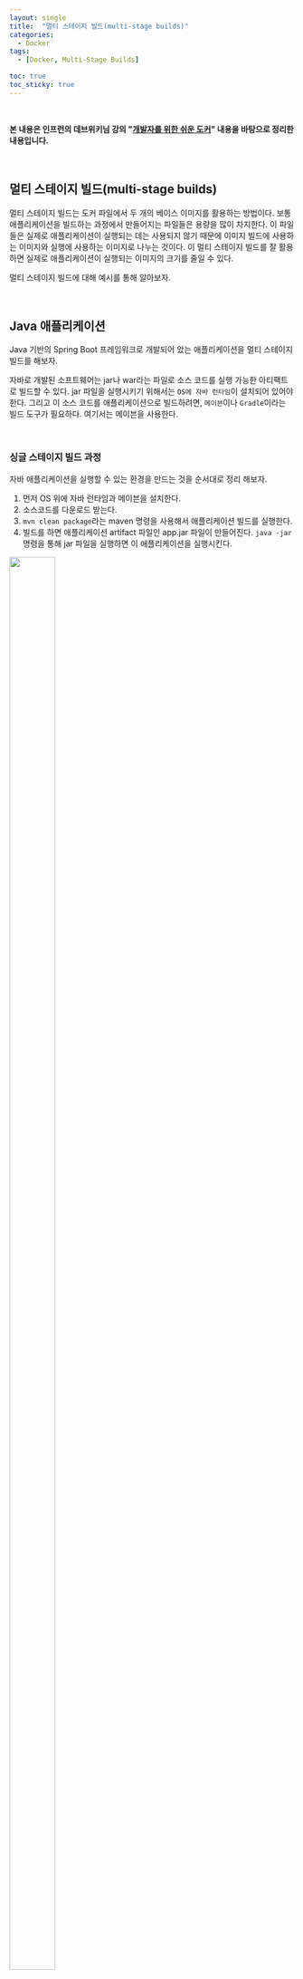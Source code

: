 ```yaml
---
layout: single
title:  "멀티 스테이지 빌드(multi-stage builds)"
categories:
  - Docker
tags:
  - [Docker, Multi-Stage Builds]

toc: true
toc_sticky: true
---
```


<br>

**본 내용은 인프런의 데브위키님 강의 "[개발자를 위한 쉬운 도커](https://www.inflearn.com/course/%EA%B0%9C%EB%B0%9C%EC%9E%90%EB%A5%BC-%EC%9C%84%ED%95%9C-%EC%89%AC%EC%9A%B4-%EB%8F%84%EC%BB%A4)" 내용을 바탕으로 정리한 내용입니다.**

<br>

## 멀티 스테이지 빌드(multi-stage builds)
멀티 스테이지 빌드는 도커 파일에서 두 개의 베이스 이미지를 활용하는 방법이다.
보통 애플리케이션을 빌드하는 과정에서 만들어지는 파일들은 용량을 많이 차지한다. 
이 파일들은 실제로 애플리케이션이 실행되는 데는 사용되지 않기 때문에 이미지 빌드에 사용하는 이미지와 실행에 사용하는 이미지로 나누는 것이다.
이 멀티 스테이지 빌드를 잘 활용하면 실제로 애플리케이션이 실행되는 이미지의 크기를 줄일 수 있다.

멀티 스테이지 빌드에 대해 예시를 통해 알아보자.

<br>

## Java 애플리케이션
Java 기반의 Spring Boot 프레임워크로 개발되어 았는 애플리케이션을 멀티 스테이지 빌드를 해보자. 

자바로 개발된 소프트웨어는 jar나 war라는 파일로 소스 코드를 실행 가능한 아티팩트로 빌드할 수 있다.
jar 파일을 실행시키기 위해서는 `OS에 자바 런타임`이 설치되어 있어야 한다.
그리고 이 소스 코드를 애플리케이션으로 빌드하려면, `메이븐`이나 `Gradle`이라는 빌드 도구가 필요하다. 
여기서는 메이븐을 사용한다. 

<br>

### 싱글 스테이지 빌드 과정
자바 애플리케이션을 실행할 수 있는 환경을 만드는 것을 순서대로 정리 해보자.   
1. 먼저 OS 위에 자바 런타임과 메이븐을 설치한다.  
2. 소스코드를 다운로드 받는다.  
3. `mvn clean package`라는 maven 명령을 사용해서 애플리케이션 빌드를 실행한다.  
4. 빌드를 하면 애플리케이션 artifact 파일인 app.jar 파일이 만들어진다. `java -jar` 명령을 통해 jar 파일을 실행하면 이 애플리케이션을 실행시킨다.    
<img src="https://github.com/user-attachments/assets/02930c2e-aef0-4154-80a1-ec7ea5119701" width="40%" height="80%"/>

<br>

**Dockerfile 작성**  
파일명 : Dockerfile.singleStage  
```dockerfile
# 빌드 환경 설정
FROM maven:3.6-jdk-11

# 작업 디렉터리 설정
WORKDIR /app

# pom.xml과 src/ 디렉터리 복사
COPY pom.xml .
COPY src ./src/

# 소스 코드 빌드
RUN mvn clean package

# 빌드된 JAR 파일을 실행 환경으로 복사
RUN cp /app/target/*.jar ./app.jar

# 실행 포트 명시(실제 실행될 포트를 설정하는 건 아님)
EXPOSE 8080

# 애플리케이션 실행
CMD ["java","-jar","app.jar"]
```

**도커 빌드**  
```bash
$ docker build -f Dockerfile.singleStage --name build-single .
```

**도커 실행**  
```bash
$ docker run -d -p 8080:8080 --name single-docker build-single
```

**컨테이너 접속**  
```bash
$ docker exec -it single-docker /bin/bash
```

<br>

### 멀티 스테이지 빌드 과정
싱글 스테이지 빌드는 실제 애플리케이션 실행에 필요하지 않은 이미지 레이어들이 많이 만들어진다.
실제로 메이븐 도구는 애플리케이션을 빌드할 때만 사용되고 애플리케이션이 실행에는 전혀 필요하지 않다.
그럼에도 메이븐 도구를 사용해야 하기 때문에 메이븐 도구의 큰 사이즈로 인해 실제 애플리케이션 이미지의 사이즈도 함께 커지게 된다.
이미지의 사이즈가 커지면 이미지를 전송하고 다운로드 받는 시간이 더 걸리게 되고 애플리케이션을 실행하는 시간에도 영향을 줄 수 있다.

멀티 스테이징 기술을 활용하면 애플리케이션을 빌드할 때는 메이븐 이미지를 사용하고 애플리케이션을 실행하는 이미지는 메이븐 이미지가 만들어낸 jar 파일만 가지고 만들수 있다.
애플리케이션을 빌드할 때는 Maven 도구와 소스 코드 정보만 필요하고, 애플리케이션을 실행할 때는 자바 런타임과 jar 파일만 있으면 된다.
따라서 전체 과정을 다음과 같이 두 단계로 쪼갤 수 있다.  
1. 첫 번째 단계에서는 소스 코드를 복사한 다음에 mvn clean 패키지 명령을 사용해서 jar 파일을 만드는 빌드하는 과정 수행한다.
2. 두 번재 단계에서는 애플리케이션을 실행에 필요한 자바 런타임만 있는 이미지를 가져온 다음에 앞서 빌드한 결과물에서 jar 파일만 복사해서 애플리케이션 실행에 사용한다.

이렇게 이미지를 빌드할 때 애플리케이션 빌드에 사용하는 `빌드 스테이지`와 이미지를 실행하는 `실행 스테이지` 두 개로 나누어서 빌드하는 방식을 `멀티 스테이지 빌드`라고 부릅니다.  
<img src="https://github.com/user-attachments/assets/d4e45170-537e-4f07-847f-0fbb6e9ea539" width="90%" height="80%"/>


<br>

**Dockerfile 작성** 
최종적으로 만들어지는 이미지는 `가장 마지막 FROM`(여기서는 두 번째 FROM) 이후의 이미지 레이어만 포함된다.  
파일명 : Dockerfile.multiStage  
```dockerfile
# 첫 번째 단계: 빌드 환경 설정
FROM maven:3.6 AS build

# 작업 디렉토리 생성
WORKDIR /app

# pom.xml과 src/ 디렉터리 복사
COPY pom.xml .
COPY src ./src

# 소스 코드 빌드: jar 파일 생성
RUN maven clean package

# 두 번째 단계: 빌드 환경 설정 - 이전 빌드 스테이지와 완전히 독립적이다.
FROM openjdk:11-jre-slim

# 작업 디렉터리 생성
WORKDIR /app

# 이전 빌드 스테이지에서 만든 jar 파일 복사
COPY --from=build /app/target/*.jar ./app.jar

# 실행 포트 명시
EXPOSE 8080

# 애플리케이션 실행
CMD ["java","-jar","app.jar"]
```

**도커 빌드**  
```bash
$ docker build -f Dockerfile.multiStage --name build-multi .
```

**도커 실행**  
```bash
$ docker run -d -p 8080:8080 --name multi-docker build-multi
```

**컨테이너 접속**  
```bash
$ docker exec -it multi-docker-docker /bin/bash
```

<div style="padding-top:100px;"></div>
<span style="margin-left:35%;">⊙</span>
<span style="margin-left:10%">⊙</span>
<span style="margin-left:10%">⊙</span>
<div style="padding-top:100px;"></div>

## 싱글 스테이지 빌드와 멀티 스테이지 빌드
싱글 스테이지 빌드를 사용했을 때는 이 이미지 안에 복사해온 소스 코드와 애플리케이션을 빌드할 때 다운 받았던 외부 라이브러리 파일들까지 모두 저장되기 때문에 불필요한 파일들이 많이 쌓인다.
그리고 빌드를 사용한 Maven 도구도 애플리케이션을 빌드할 때만 사용하지 애플리케이션을 실행할 때는 사용 되지 않기 때문에 애플리케이션을 실행하는 베이스 이미지도 불필요하게 커진 상태가 된다.  
<img src="https://github.com/user-attachments/assets/a4dff463-f6d3-4456-8f2f-ea0e1503a249" width="90%" height="80%"/>

그래서 싱글 스테이지 빌드를 두 가지 단계로 쪼개서 첫 번째 이미지는 빌드에 필요한 Maven만 포함되어 있는 Maven 이미지를 사용하고 
두 번째로 애플리케이션 실행에 사용하는 이미지는 자바 런타임만 포함되어 있는 OpenJDK 이미지를 사용했다. 

첫 번째 Maven 이미지에서 소스 코드를 복사하고 이 소스 코드를 애플리케이션으로 빌드한 다음 결과물로 만들어진 아티팩트인 app.jar 파일을 실행에 사용하는 OpenJDK 이미지로 복사해온 것이다. 
이렇게 복사를 해왔기 때문에 실제 결과물로 만들어지는 이미지에는 OpenJDK 이미지와 애플리케이션인 jar 파일만 남아있게 된다.

이렇게 멀티 스테이징 기술을 잘 활용하시면 애플리케이션 이미지의 크기를 크게 줄일 수 있다   
<img src="https://github.com/user-attachments/assets/c215ff7b-f9db-4302-8406-aec3d85e4002" width="90%" height="80%"/>

<img src="" width="80%" height="80%"/>
<!--<img src="" width="80%" height="80%"/>-->
